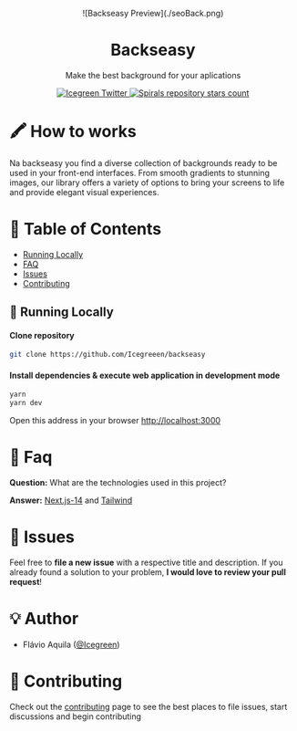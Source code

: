 <p align="center">
   ![Backseasy Preview](./seoBack.png)
</p>

<h1 align="center">
    <a">Backseasy</a>
</h1>

<p align="center">
    Make the best background for your aplications
</p>

<p align="center">
    
   <a href="https://twitter.com/Icegreen__">
    <img src="https://img.shields.io/twitter/follow/Icegreen__?style=flat&label=Icegreen__&logo=twitter&color=0bf&logoColor=fff" alt="Icegreen Twitter" />
  </a>
  
   <a href="https://github.com/Icegreeen/backseasy">
    <img src="https://img.shields.io/github/stars/icegreeen/backseasy?label=Icegreeen%2Fbackseasy" alt="Spirals repository stars count" />
  </a>
</p>

# 🖍 How to works

Na backseasy you find a diverse collection of backgrounds ready to be used in your front-end interfaces. From smooth gradients to stunning images, our library offers a variety of options to bring your screens to life and provide elegant visual experiences.
                             
# :pushpin: Table of Contents

* [Running Locally](#construction_worker-running-locally)
* [FAQ](#postbox-faq)
* [Issues](#bug-issues)
* [Contributing](#tada-contributing)

## :construction_worker: Running Locally

#### Clone repository
```bash
git clone https://github.com/Icegreeen/backseasy
```
#### Install dependencies & execute web application in development mode
```bash
yarn
yarn dev
```
Open this address in your browser [http://localhost:3000](http://localhost:3000/)

# :postbox: Faq

**Question:** What are the technologies used in this project?

**Answer:** [Next.js-14](https://nextjs.org/) and [Tailwind](https://tailwindcss.com/)

# :bug: Issues

Feel free to **file a new issue** with a respective title and description. If you already found a solution to your problem, **I would love to review your pull request**!

# 💡 Author

- Flávio Aquila ([@Icegreen](https://twitter.com/Icegreen__))

# :tada: Contributing

Check out the [contributing](https://github.com/Icegreeen/backseasy/blob/master/CONTRIBUTING.MD) page to see the best places to file issues, start discussions and begin contributing

